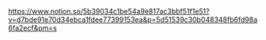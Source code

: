 https://www.notion.so/5b39034c1be54a9e817ac3bbf51f1e51?v=d7bde91e70d34ebca1fdee77399153ea&p=5d51539c30b048348fb6fd98a6fa2ecf&pm=s